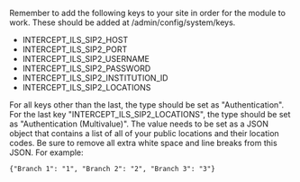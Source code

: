Remember to add the following keys to your site in order for the module to work.
These should be added at /admin/config/system/keys.

* INTERCEPT_ILS_SIP2_HOST
* INTERCEPT_ILS_SIP2_PORT
* INTERCEPT_ILS_SIP2_USERNAME
* INTERCEPT_ILS_SIP2_PASSWORD
* INTERCEPT_ILS_SIP2_INSTITUTION_ID
* INTERCEPT_ILS_SIP2_LOCATIONS

For all keys other than the last, the type should be set as "Authentication".
For the last key "INTERCEPT_ILS_SIP2_LOCATIONS", the type should be
set as "Authentication (Multivalue)". The value needs to be set as a JSON object
that contains a list of all of your public locations and their location codes.
Be sure to remove all extra white space and line breaks from this JSON.
For example:

```
{"Branch 1": "1", "Branch 2": "2", "Branch 3": "3"}
```
